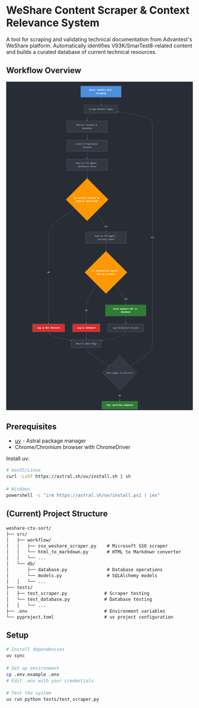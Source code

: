 # WeShare Content Scraper & Context Relevance System

A tool for scraping and validating technical documentation from Advantest's WeShare platform. Automatically identifies V93K/SmarTest8-related content and builds a curated database of current technical resources.

## Workflow Overview

![Workflow Diagram](assets/weshare_datacurator_workflow.png)

## Prerequisites

- [uv](https://docs.astral.sh/uv/) - Astral package manager
- Chrome/Chromium browser with ChromeDriver

Install uv:

```bash
# macOS/Linux
curl -LsSf https://astral.sh/uv/install.sh | sh

# Windows
powershell -c "irm https://astral.sh/uv/install.ps1 | iex"
```

## (Current) Project Structure

```
weshare-ctx-sort/
├── src/
│   ├── workflow/
│   │   ├── sso_weshare_scraper.py    # Microsoft SSO scraper
│   │   └── html_to_markdown.py       # HTML to Markdown converter
│   │   └── ...
│   └── db/
│       ├── database.py               # Database operations
│       └── models.py                 # SQLAlchemy models
│   │   └── ...
├── tests/
│   ├── test_scraper.py              # Scraper testing
│   └── test_database.py             # Database testing
│   │   └── ...
├── .env                             # Environment variables
└── pyproject.toml                   # uv project configuration
```

## Setup

```bash
# Install dependencies
uv sync

# Set up environment
cp .env.example .env
# Edit .env with your credentials

# Test the system
uv run python tests/test_scraper.py
```
